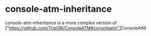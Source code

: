 # console-atm-inheritance
console-atm-inheritance is a more complex version of ["https://github.com/Tripl3R/ConsoleATM#consoleatm"]</a>ConsoleAtM
